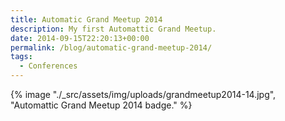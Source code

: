 ```yaml
---
title: Automatic Grand Meetup 2014
description: My first Automattic Grand Meetup.
date: 2014-09-15T22:20:13+00:00
permalink: /blog/automatic-grand-meetup-2014/
tags:
  - Conferences
---
```


{% image "./_src/assets/img/uploads/grandmeetup2014-14.jpg", "Automattic Grand Meetup 2014 badge." %}
